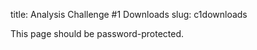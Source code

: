 title: Analysis Challenge #1 Downloads
slug: c1downloads

This page should be password-protected.



